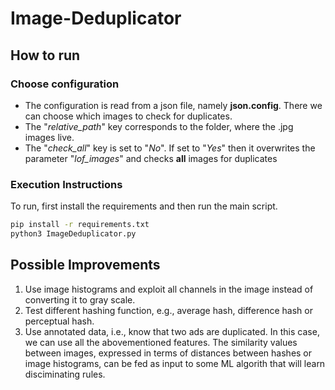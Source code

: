 # Image-Deduplicator

## How to run

### Choose configuration
- The configuration is read from a json file, namely **json.config**. There we can choose which images to check for duplicates.
- The "*relative_path*" key corresponds to the folder, where the .jpg images live.
- The "*check_all*" key is set to "*No*". If set to "*Yes*" then it overwrites the parameter "*lof_images*" and checks **all** images for duplicates

### Execution Instructions
To run, first install the requirements and then run the main script. 
```bash
pip install -r requirements.txt
python3 ImageDeduplicator.py
```

## Possible Improvements
1. Use image histograms and exploit all channels in the image instead of converting it to gray scale.
2. Test different hashing function, e.g., average hash, difference hash or perceptual hash.
3. Use annotated data, i.e., know that two ads are duplicated. In this case, we can use all the abovementioned features. The similarity values between images, expressed in terms of distances between hashes or image histograms, can be fed as input to some ML algorith that will learn disciminating rules.

